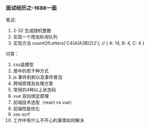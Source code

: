 ### 面试经历之-1688一面

笔试:

1. 2-32 生成随机整数
2. 实现一个爬虫轮询队列
3. 实现方法 countOfLetters('C4(A(A3B)2)2'); // { A: 14, B: 4, C: 4 }

问答：

1. css盒模型
2. 居中的若干种方式
3. js 事件机制以及事件冒泡
4. 跨域原理及处理方案
5. 常用的4种以上状态码
6. vue 双向绑定原理
7. 前端技术选型（react vs vue）
8. 前端性能优化
9. xss scrf
10. 工作中有什么不开心的事情如何解决